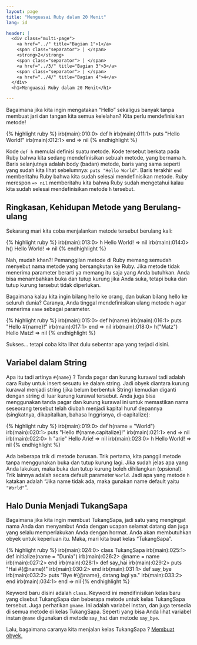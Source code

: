 ```yaml
---
layout: page
title: "Menguasai Ruby dalam 20 Menit"
lang: id

header: |
  <div class="multi-page">
    <a href="../" title="Bagian 1">1</a>
    <span class="separator"> | </span>
    <strong>2</strong>
    <span class="separator"> | </span>
    <a href="../3/" title="Bagian 3">3</a>
    <span class="separator"> | </span>
    <a href="../4/" title="Bagian 4">4</a>
  </div>
  <h1>Menguasai Ruby dalam 20 Menit</h1>

---
```


Bagaimana jika kita ingin mengatakan “Hello” sekaligus banyak tanpa
membuat jari dan tangan kita semua kelelahan? Kita perlu mendefinisikan
metode!

{% highlight ruby %}
irb(main):010:0> def h
irb(main):011:1>   puts "Hello World!"
irb(main):012:1> end
=> nil
{% endhighlight %}

Kode `def h` memulai definisi suatu metode. Kode tersebut berkata pada
Ruby bahwa kita sedang mendefinisikan sebuah metode, yang bernama `h`.
Baris selanjutnya adalah body (badan) metode, baris yang sama seperti
yang sudah kita lihat sebelumnya: `puts "Hello World"`. Baris terakhir
`end` memberitahu Ruby bahwa kita sudah selesai mendefinisikan metode.
Ruby merespon `=> nil` memberitahu kita bahwa Ruby sudah mengetahui
kalau kita sudah selesai mendefinisikan metode `h` tersebut.

## Ringkasan, Kehidupan Metode yang Berulang-ulang

Sekarang mari kita coba menjalankan metode tersebut berulang kali:

{% highlight ruby %}
irb(main):013:0> h
Hello World!
=> nil
irb(main):014:0> h()
Hello World!
=> nil
{% endhighlight %}

Nah, mudah khan?! Pemanggilan metode di Ruby memang semudah menyebut
nama metode yang bersangkutan ke Ruby. Jika metode tidak menerima
parameter berarti ya memang itu saja yang Anda butuhkan. Anda bisa
menambahkan buka dan tutup kurung jika Anda suka, tetapi buka dan tutup
kurung tersebut tidak diperlukan.

Bagaimana kalau kita ingin bilang hello ke orang, dan bukan bilang hello
ke seluruh dunia? Caranya, Anda tinggal mendefinisikan ulang metode `h`
agar menerima `name` sebagai parameter.

{% highlight ruby %}
irb(main):015:0> def h(name)
irb(main):016:1>   puts "Hello #{name}!"
irb(main):017:1> end
=> nil
irb(main):018:0> h("Matz")
Hello Matz!
=> nil
{% endhighlight %}

Sukses… tetapi coba kita lihat dulu sebentar apa yang terjadi disini.

## Variabel dalam String

Apa itu tadi artinya `#{name}` ? Tanda pagar dan kurung kurawal tadi
adalah cara Ruby untuk insert sesuatu ke dalam string. Jadi obyek
diantara kurung kurawal menjadi string (jika belum berbentuk String)
kemudian diganti dengan string di luar kurung kurawal tersebut. Anda
juga bisa menggunakan tanda pagar dan kurung kurawal ini untuk
memastikan nama seseorang tersebut telah diubah menjadi kapital huruf
depannya (singkatnya, dikapitalkan, bahasa Inggrisnya, di-capitalize):

{% highlight ruby %}
irb(main):019:0> def h(name = "World")
irb(main):020:1>   puts "Hello #{name.capitalize}!"
irb(main):021:1> end
=> nil
irb(main):022:0> h "arie"
Hello Arie!
=> nil
irb(main):023:0> h
Hello World!
=> nil
{% endhighlight %}

Ada beberapa trik di metode barusan. Trik pertama, kita panggil metode
tanpa menggunakan buka dan tutup kurung lagi. Jika sudah jelas apa yang
Anda lakukan, maka buka dan tutup kurung boleh dihilangkan (opsional).
Trik lainnya adalah secara default parameter `World`. Jadi apa yang
metode `h` katakan adalah “Jika name tidak ada, maka gunakan name
default yaitu `"World"`”.

## Halo Dunia Menjadi TukangSapa

Bagaimana jika kita ingin membuat TukangSapa, jadi satu yang mengingat
nama Anda dan menyambut Anda dengan ucapan selamat datang dan juga yang
selalu memperlakukan Anda dengan hormat. Anda akan membutuhkan obyek
untuk keperluan itu. Maka, mari kita buat kelas “TukangSapa”.

{% highlight ruby %}
irb(main):024:0> class TukangSapa
irb(main):025:1>   def initialize(name = "Dunia")
irb(main):026:2>     @name = name
irb(main):027:2>   end
irb(main):028:1>   def say_hai
irb(main):029:2>     puts "Hai #{@name}!"
irb(main):030:2>   end
irb(main):031:1>   def say_bye
irb(main):032:2>     puts "Bye #{@name}, datang lagi ya."
irb(main):033:2>   end
irb(main):034:1> end
=> nil
{% endhighlight %}

Keyword baru disini adalah `class`. Keyword ini mendifinisikan kelas
baru yang disebut TukangSapa dan beberapa metode untuk kelas TukangSapa
tersebut. Juga perhatikan `@name`. Ini adalah variabel instan, dan juga
tersedia di semua metode di kelas TukangSapa. Seperti yang bisa Anda
lihat variabel instan `@name` digunakan di metode `say_hai` dan metode
`say_bye`.

Lalu, bagaimana caranya kita menjalan kelas TukangSapa ? [Membuat
obyek.](../3/)

